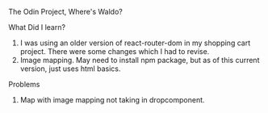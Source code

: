The Odin Project, Where's Waldo?

What Did I learn?

1. I was using an older version of react-router-dom in my shopping cart project.
   There were some changes which I had to revise.
2. Image mapping. May need to install npm package, but as of this current version,
   just uses html basics.

Problems

1. Map with image mapping not taking in dropcomponent.
